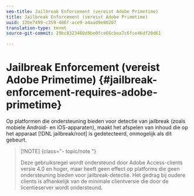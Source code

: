 ```yaml
---
seo-title: Jailbreak Enforcement (vereist Adobe Primetime)
title: Jailbreak Enforcement (vereist Adobe Primetime)
uuid: 12be7499-c359-406f-ace9-a4aad9e00207
translation-type: tm+mt
source-git-commit: 29bc8323460d9be0fce66cbea7c6fce46df20d61

---
```



# Jailbreak Enforcement (vereist Adobe Primetime) {#jailbreak-enforcement-requires-adobe-primetime}

Op platformen die ondersteuning bieden voor detectie van jailbreak (zoals mobiele Android- en iOS-apparaten), maakt het afspelen van inhoud die op het apparaat [!DNL jailbreak/root] is gedetecteerd, onmogelijk als dit gebeurt.

>[!NOTE] {class=&quot;- topic/note &quot;}
>
>Deze gebruiksregel wordt ondersteund door Adobe Access-clients versie 4.0 en hoger, maar heeft geen effect op platforms die geen ondersteuning bieden voor jailbreak-detectie. Het gedrag bij oudere clients is afhankelijk van de minimale clientversie die door de licentieserver wordt ondersteund.

